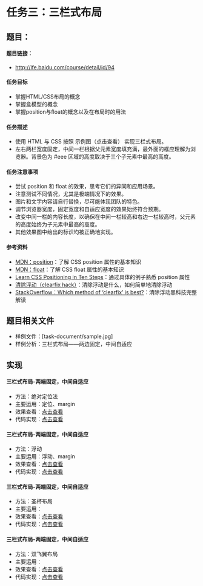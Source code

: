 任务三：三栏式布局
===================

## 题目：
#### 题目链接：
* http://ife.baidu.com/course/detail/id/94

#### 任务目标
* 掌握HTML/CSS布局的概念
* 掌握盒模型的概念
* 掌握position与float的概念以及在布局时的用法

#### 任务描述
* 使用 HTML 与 CSS 按照 示例图（点击查看） 实现三栏式布局。
* 左右两栏宽度固定，中间一栏根据父元素宽度填充满，最外面的框应理解为浏览器。背景色为 #eee 区域的高度取决于三个子元素中最高的高度。

#### 任务注意事项
* 尝试 position 和 float 的效果，思考它们的异同和应用场景。
* 注意测试不同情况，尤其是极端情况下的效果。
* 图片和文字内容请自行替换，尽可能体现团队的特色。
* 调节浏览器宽度，固定宽度和自适应宽度的效果始终符合预期。
* 改变中间一栏的内容长度，以确保在中间一栏较高和右边一栏较高时，父元素的高度始终为子元素中最高的高度。
* 其他效果图中给出的标识均被正确地实现。

#### 参考资料
* [MDN：position](https://developer.mozilla.org/zh-CN/docs/Web/CSS/position)：了解 CSS position 属性的基本知识
* [MDN：float](https://developer.mozilla.org/en-US/docs/Web/CSS/float)：了解 CSS float 属性的基本知识
* [Learn CSS Positioning in Ten Steps](http://www.barelyfitz.com/screencast/html-training/css/positioning/)：通过具体的例子熟悉 position 属性
* [清除浮动（clearfix hack）](http://zh.learnlayout.com/clearfix.html)：清除浮动是什么，如何简单地清除浮动
* [StackOverflow：Which method of ‘clearfix’ is best?](http://stackoverflow.com/questions/211383/which-method-of-clearfix-is-best)：清除浮动黑科技完整解读

## 题目相关文件
* 样例文件：[task-document/sample.jpg]
* 样例分析：三栏式布局——两边固定，中间自适应

## 实现

#### 三栏式布局-两端固定，中间自适应
* 方法：绝对定位法
* 主要运用：定位、margin
* 效果查看：[点击查看](https://fishnon.github.io/2017-ife-spring-class/weiwei-college/task03-three-column-layout/index.html)
* 代码实现：[点击查看](https://github.com/FishNon/2017-ife-spring-class/blob/master/weiwei-college/task03-three-column-layout/index.html)

#### 三栏式布局-两端固定，中间自适应
* 方法：浮动
* 主要运用：浮动、margin
* 效果查看：[点击查看](https://fishnon.github.io/2017-ife-spring-class/weiwei-college/task03-three-column-layout/other-implement/implement-two.html)
* 代码实现：[点击查看](https://github.com/FishNon/2017-ife-spring-class/blob/master/weiwei-college/task03-three-column-layout/other-implement/implement-two.html)

#### 三栏式布局-两端固定，中间自适应
* 方法：圣杯布局
* 主要运用：
* 效果查看：[点击查看](https://fishnon.github.io/2017-ife-spring-class/weiwei-college/task03-three-column-layout/other-implement/implement-three.html)
* 代码实现：[点击查看](https://github.com/FishNon/2017-ife-spring-class/blob/master/weiwei-college/task03-three-column-layout/other-implement/implement-three.html)

#### 三栏式布局-两端固定，中间自适应
* 方法：双飞翼布局
* 主要运用：
* 效果查看：[点击查看]()
* 代码实现：[点击查看]()

